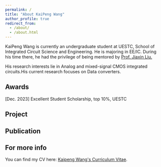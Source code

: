 ```yaml
---
permalink: /
title: "About KaiPeng Wang"
author_profile: true
redirect_from: 
  - /about/
  - /about.html
---
```

KaiPeng Wang is currently an undergraduate student at UESTC, School of Integrated Circuit Science and Engineering. He is majoring in EE/IC. During his time there, he had the privilege of being mentored by [Prof. Jiaxin Liu.](https://scholar.google.com/citations?user=CE7PYu4AAAAJ&hl=en&oi=sra) 

His research interests lie in Analog and mixed-signal CMOS integrated circuits.His current research focuses on Data converters.

Awards
------
[Dec. 2023] Excellent Student Scholarship, top 10%, UESTC

Project
------

Publication
------

For more info
------
You can find my CV here: [Kaipeng Wang's Curriculum Vitae](../assets/Curriculum_Vitae.pdf).
